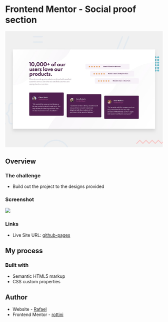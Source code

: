 # Frontend Mentor - Social proof section

![Design preview for the Social proof section coding challenge](./design/desktop-preview.jpg)

## Overview

### The challenge

- Build out the project to the designs provided

### Screenshot

![](./images/screenshot.jpg)

### Links

- Live Site URL: [github-pages](https:)

## My process

### Built with

- Semantic HTML5 markup
- CSS custom properties

## Author

- Website - [Rafael](https://github.com/rottini)
- Frontend Mentor - [rottini](https://github.com/rottini/social-proof)
